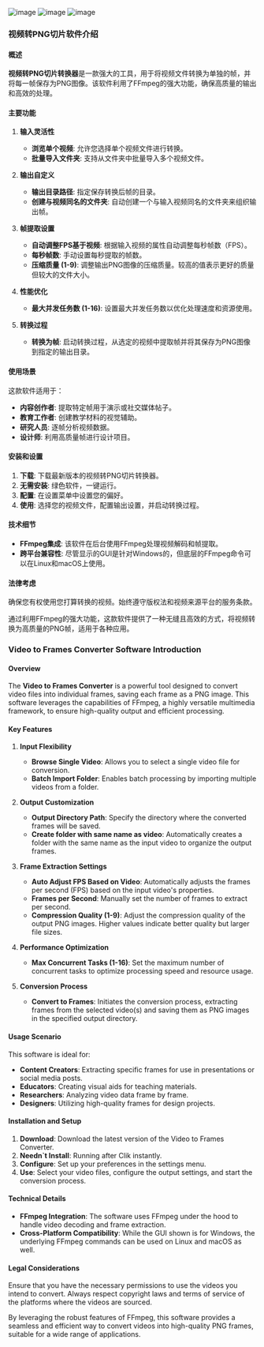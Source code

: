 ![image](https://github.com/user-attachments/assets/b6bc1562-5bb8-413d-b087-ea6c842743b9)
![image](https://github.com/user-attachments/assets/bce98da8-4d40-4456-986a-31cb751fa5e7)
![image](https://github.com/user-attachments/assets/8605b300-7f90-4282-9701-c969cb7ed104)
### 视频转PNG切片软件介绍

#### 概述
**视频转PNG切片转换器**是一款强大的工具，用于将视频文件转换为单独的帧，并将每一帧保存为PNG图像。该软件利用了FFmpeg的强大功能，确保高质量的输出和高效的处理。

#### 主要功能

1. **输入灵活性**
   - **浏览单个视频**: 允许您选择单个视频文件进行转换。
   - **批量导入文件夹**: 支持从文件夹中批量导入多个视频文件。

2. **输出自定义**
   - **输出目录路径**: 指定保存转换后帧的目录。
   - **创建与视频同名的文件夹**: 自动创建一个与输入视频同名的文件夹来组织输出帧。

3. **帧提取设置**
   - **自动调整FPS基于视频**: 根据输入视频的属性自动调整每秒帧数（FPS）。
   - **每秒帧数**: 手动设置每秒提取的帧数。
   - **压缩质量 (1-9)**: 调整输出PNG图像的压缩质量。较高的值表示更好的质量但较大的文件大小。

4. **性能优化**
   - **最大并发任务数 (1-16)**: 设置最大并发任务数以优化处理速度和资源使用。

5. **转换过程**
   - **转换为帧**: 启动转换过程，从选定的视频中提取帧并将其保存为PNG图像到指定的输出目录。

#### 使用场景
这款软件适用于：
- **内容创作者**: 提取特定帧用于演示或社交媒体帖子。
- **教育工作者**: 创建教学材料的视觉辅助。
- **研究人员**: 逐帧分析视频数据。
- **设计师**: 利用高质量帧进行设计项目。

#### 安装和设置
1. **下载**: 下载最新版本的视频转PNG切片转换器。
2. **无需安装**: 绿色软件，一键运行。
3. **配置**: 在设置菜单中设置您的偏好。
4. **使用**: 选择您的视频文件，配置输出设置，并启动转换过程。

#### 技术细节
- **FFmpeg集成**: 该软件在后台使用FFmpeg处理视频解码和帧提取。
- **跨平台兼容性**: 尽管显示的GUI是针对Windows的，但底层的FFmpeg命令可以在Linux和macOS上使用。

#### 法律考虑
确保您有权使用您打算转换的视频。始终遵守版权法和视频来源平台的服务条款。

通过利用FFmpeg的强大功能，这款软件提供了一种无缝且高效的方式，将视频转换为高质量的PNG帧，适用于各种应用。

### Video to Frames Converter Software Introduction

#### Overview
The **Video to Frames Converter** is a powerful tool designed to convert video files into individual frames, saving each frame as a PNG image. This software leverages the capabilities of FFmpeg, a highly versatile multimedia framework, to ensure high-quality output and efficient processing.

#### Key Features

1. **Input Flexibility**
   - **Browse Single Video**: Allows you to select a single video file for conversion.
   - **Batch Import Folder**: Enables batch processing by importing multiple videos from a folder.

2. **Output Customization**
   - **Output Directory Path**: Specify the directory where the converted frames will be saved.
   - **Create folder with same name as video**: Automatically creates a folder with the same name as the input video to organize the output frames.

3. **Frame Extraction Settings**
   - **Auto Adjust FPS Based on Video**: Automatically adjusts the frames per second (FPS) based on the input video's properties.
   - **Frames per Second**: Manually set the number of frames to extract per second.
   - **Compression Quality (1-9)**: Adjust the compression quality of the output PNG images. Higher values indicate better quality but larger file sizes.

4. **Performance Optimization**
   - **Max Concurrent Tasks (1-16)**: Set the maximum number of concurrent tasks to optimize processing speed and resource usage.

5. **Conversion Process**
   - **Convert to Frames**: Initiates the conversion process, extracting frames from the selected video(s) and saving them as PNG images in the specified output directory.

#### Usage Scenario
This software is ideal for:
- **Content Creators**: Extracting specific frames for use in presentations or social media posts.
- **Educators**: Creating visual aids for teaching materials.
- **Researchers**: Analyzing video data frame by frame.
- **Designers**: Utilizing high-quality frames for design projects.

#### Installation and Setup
1. **Download**: Download the latest version of the Video to Frames Converter.
2. **Needn`t Install**: Running after Clik instantly.
3. **Configure**: Set up your preferences in the settings menu.
4. **Use**: Select your video files, configure the output settings, and start the conversion process.

#### Technical Details
- **FFmpeg Integration**: The software uses FFmpeg under the hood to handle video decoding and frame extraction.
- **Cross-Platform Compatibility**: While the GUI shown is for Windows, the underlying FFmpeg commands can be used on Linux and macOS as well.

#### Legal Considerations
Ensure that you have the necessary permissions to use the videos you intend to convert. Always respect copyright laws and terms of service of the platforms where the videos are sourced.

By leveraging the robust features of FFmpeg, this software provides a seamless and efficient way to convert videos into high-quality PNG frames, suitable for a wide range of applications.


